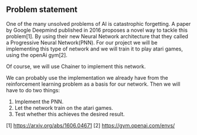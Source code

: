 
## Problem statement

One of the many unsolved problems of AI is catastrophic forgetting. A paper by Google Deepmind published in 2016 proposes a novel way to tackle this problem[1]. By using their new Neural Network architecture that they called a Progressive Neural Network(PNN). For our project we will be implementing this type of network and we will train it to play atari games, using the openAi gym[2].

Of course, we will use Chainer to implement this network.

We can probably use the implementation we already have from the reinforcement learning problem as a basis for our network. Then we will have to do two things:

1. Implement the PNN.
1. Let the network train on the atari games.
1. Test whether this achieves the desired result.



[1] https://arxiv.org/abs/1606.04671
[2] https://gym.openai.com/envs/